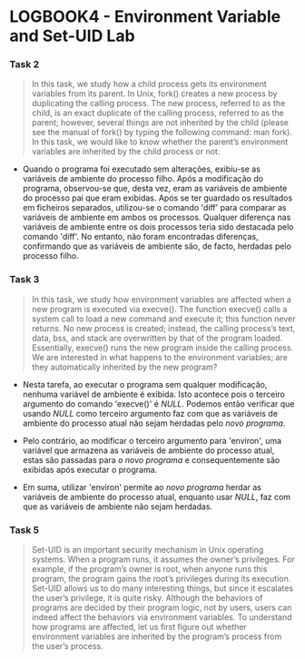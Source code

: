 # LOGBOOK4 - Environment Variable and Set-UID Lab

### Task 2
>In this task, we study how a child process gets its environment variables from its parent. In
Unix, fork() creates a new process by duplicating the calling process. The new process,
referred to as the child, is an exact duplicate of the calling process, referred to as the
parent; however, several things are not inherited by the child (please see the manual of
fork() by typing the following command: man fork). In this task, we would like to know
whether the parent’s environment variables are inherited by the child process or not.
- Quando o programa foi executado sem alterações, exibiu-se as variáveis de ambiente do processo filho. Após a modificação do programa, observou-se que, desta vez, eram as variáveis de ambiente do processo pai que eram exibidas. Após se ter guardado os resultados em ficheiros separados, utilizou-se o comando 'diff' para comparar as variáveis de ambiente em ambos os processos. Qualquer diferença nas variáveis de ambiente entre os dois processos teria sido destacada pelo comando 'diff'. No entanto, não foram encontradas diferenças, confirmando que as variáveis de ambiente são, de facto, herdadas pelo processo filho.

### Task 3
>In this task, we study how environment variables are affected when a new program is
executed via execve(). The function execve() calls a system call to load a new command
and execute it; this function never returns. No new process is created; instead, the calling
process’s text, data, bss, and stack are overwritten by that of the program loaded.
Essentially, execve() runs the new program inside the calling process. We are interested
in what happens to the environment variables; are they automatically inherited by the new
program?
- Nesta tarefa, ao executar o programa sem qualquer modificação, nenhuma variável de ambiente é exibida. Isto acontece pois o terceiro argumento do comando 'execve()' é *NULL*. Podemos então verificar que usando *NULL* como terceiro argumento faz com que as variáveis de ambiente do processo atual não sejam herdadas pelo *novo programa*.


- Pelo contrário, ao modificar o terceiro argumento para 'environ', uma variável que armazena as variáveis de ambiente do processo atual, estas são passadas para o *novo programa* e consequentemente são exibidas após executar o programa.


- Em suma, utilizar 'environ' permite ao *novo programa* herdar as variáveis de ambiente do processo atual, enquanto usar *NULL*, faz com que as variáveis de ambiente não sejam herdadas.

### Task 5
>Set-UID is an important security mechanism in Unix operating systems. When a program
runs, it assumes the owner’s privileges. For example, if the program’s owner is root, when
anyone runs this program, the program gains the root’s privileges during its execution.
Set-UID allows us to do many interesting things, but since it escalates the user’s privilege,
it is quite risky. Although the behaviors of programs are decided by their program logic, not
by users, users can indeed affect the behaviors via environment variables. To understand
how programs are affected, let us first figure out whether environment variables are
inherited by the program’s process from the user’s process.